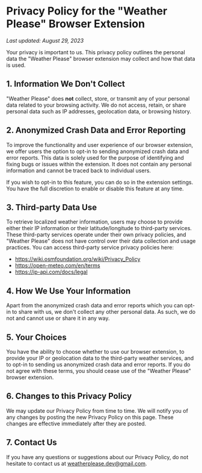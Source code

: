 # Privacy Policy for the "Weather Please" Browser Extension

_Last updated: August 29, 2023_

Your privacy is important to us. This privacy policy outlines the personal data the "Weather Please" browser extension may collect and how that data is used.

## 1. Information We Don't Collect

"Weather Please" does **not** collect, store, or transmit any of your personal data related to your browsing activity. We do not access, retain, or share personal data such as IP addresses, geolocation data, or browsing history.

## 2. Anonymized Crash Data and Error Reporting

To improve the functionality and user experience of our browser extension, we offer users the option to opt-in to sending anonymized crash data and error reports. This data is solely used for the purpose of identifying and fixing bugs or issues within the extension. It does not contain any personal information and cannot be traced back to individual users.

If you wish to opt-in to this feature, you can do so in the extension settings. You have the full discretion to enable or disable this feature at any time.

## 3. Third-party Data Use

To retrieve localized weather information, users may choose to provide either their IP information or their latitude/longitude to third-party services. These third-party services operate under their own privacy policies, and "Weather Please" does not have control over their data collection and usage practices. You can access third-party service privacy policies here:
- https://wiki.osmfoundation.org/wiki/Privacy_Policy
- https://open-meteo.com/en/terms
- https://ip-api.com/docs/legal

## 4. How We Use Your Information

Apart from the anonymized crash data and error reports which you can opt-in to share with us, we don't collect any other personal data. As such, we do not and cannot use or share it in any way.

## 5. Your Choices

You have the ability to choose whether to use our browser extension, to provide your IP or geolocation data to the third-party weather services, and to opt-in to sending us anonymized crash data and error reports. If you do not agree with these terms, you should cease use of the "Weather Please" browser extension.

## 6. Changes to this Privacy Policy

We may update our Privacy Policy from time to time. We will notify you of any changes by posting the new Privacy Policy on this page. These changes are effective immediately after they are posted.

## 7. Contact Us

If you have any questions or suggestions about our Privacy Policy, do not hesitate to contact us at [weatherplease.dev@gmail.com](mailto:weatherplease.dev@gmail.com).